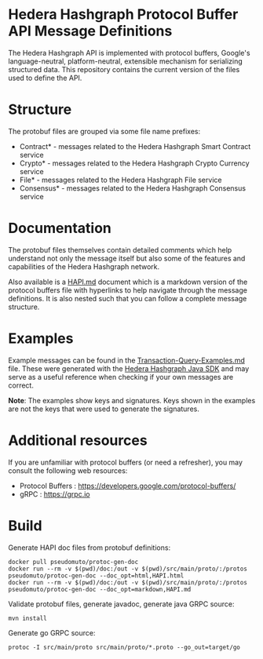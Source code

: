 # Hedera Hashgraph Protocol Buffer API Message Definitions

The Hedera Hashgraph API is implemented with protocol buffers, Google's language-neutral, platform-neutral, extensible mechanism for serializing structured data. This repository contains the current version of the files used to define the API.

# Structure

The protobuf files are grouped via some file name prefixes:

* Contract* - messages related to the Hedera Hashgraph Smart Contract service
* Crypto* - messages related to the Hedera Hashgraph Crypto Currency service
* File* - messages related to the Hedera Hashgraph File service
* Consensus* - messages related to the Hedera Hashgraph Consensus service

# Documentation

The protobuf files themselves contain detailed comments which help understand not only the message itself but also some of the features and capabilities of the Hedera Hashgraph network.

Also available is a [HAPI.md](doc/HAPI.md) document which is a markdown version of the protocol buffers file with hyperlinks to help navigate through the message definitions. It is also nested such that you can follow a complete message structure.

# Examples

Example messages can be found in the [Transaction-Query-Examples.md](doc/Transaction-Query-Examples.md) file. These were generated with the [Hedera Hashgraph Java SDK](https://github.com/hashgraph/hedera-sdk-java) and may serve as a useful reference when checking if your own messages are correct.

__Note__: The examples show keys and signatures. Keys shown in the examples are not the keys that were used to generate the signatures.

# Additional resources

If you are unfamiliar with protocol buffers (or need a refresher), you may consult the following web resources:

* Protocol Buffers : https://developers.google.com/protocol-buffers/
* gRPC : https://grpc.io

# Build

Generate HAPI doc files from protobuf definitions:
```
docker pull pseudomuto/protoc-gen-doc
docker run --rm -v $(pwd)/doc:/out -v $(pwd)/src/main/proto/:/protos pseudomuto/protoc-gen-doc --doc_opt=html,HAPI.html
docker run --rm -v $(pwd)/doc:/out -v $(pwd)/src/main/proto/:/protos pseudomuto/protoc-gen-doc --doc_opt=markdown,HAPI.md
```

Validate protobuf files, generate javadoc, generate java GRPC source:
```
mvn install
```

Generate go GRPC source:
```
protoc -I src/main/proto src/main/proto/*.proto --go_out=target/go
```